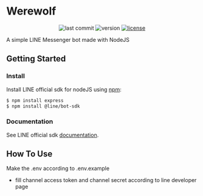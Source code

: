 # Werewolf

<p style="text-align: center;">
  <img alt="last commit" src="https://img.shields.io/github/last-commit/EriecTanijaya/werewolf.svg?style=for-the-badge" />
  <img alt="version" src="https://img.shields.io/badge/dynamic/json?color=blue&label=version&style=for-the-badge&query=version&url=https%3A%2F%2Fraw.githubusercontent.com%2FEriecTanijaya%2Fwerewolf%2Fmaster%2Fpackage.json" />
  
  <a href="  https://github.com/EriecTanijaya/werewolf/blob/master/LICENSE" title="license">
    <img alt="license" src="https://img.shields.io/github/license/EriecTanijaya/werewolf?style=for-the-badge" />
  </a>
</p>

A simple LINE Messenger bot made with NodeJS

## Getting Started

### Install

Install LINE official sdk for nodeJS using [npm](https://www.npmjs.com/):

``` bash
$ npm install express
$ npm install @line/bot-sdk
```

### Documentation

See LINE official sdk [documentation](https://line.github.io/line-bot-sdk-nodejs/).

## How To Use

Make the .env according to .env.example

* fill channel access token and channel secret according to line developer page
